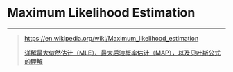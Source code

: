 # Maximum Likelihood Estimation



---

> https://en.wikipedia.org/wiki/Maximum_likelihood_estimation
>
> [详解最大似然估计（MLE）、最大后验概率估计（MAP），以及贝叶斯公式的理解](https://blog.csdn.net/u011508640/article/details/72815981)